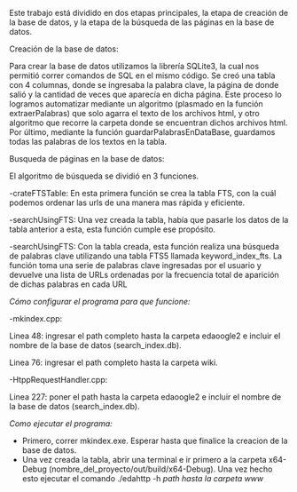 Este trabajo está dividido en dos etapas principales, la etapa de creación de la base de datos, y la etapa de la búsqueda de las páginas en la base de datos.

Creación de la base de datos:

Para crear la base de datos utilizamos la librería SQLite3, la cual nos permitió correr comandos de SQL en el mismo código. Se creó una tabla con 4 columnas, donde se ingresaba la palabra clave,
la página de donde salió y la cantidad de veces que aparecía en dicha página. Este proceso lo logramos automatizar mediante un algoritmo (plasmado en la función extraerPalabras) que solo agarra 
el texto de los archivos html, y otro algoritmo que recorre la carpeta donde se encuentran dichos archivos html. Por último, mediante la función guardarPalabrasEnDataBase, guardamos todas las
palabras de los textos en la tabla.

Busqueda de páginas en la base de datos:

El algoritmo de búsqueda se dividió en 3 funciones.

-crateFTSTable: En esta primera función se crea la tabla FTS, con la cuál podemos ordenar las urls de una manera mas rápida y eficiente.

-searchUsingFTS: Una vez creada la tabla, había que pasarle los datos de la tabla anterior a esta, esta función cumple ese propósito.

-searchUsingFTS: Con la tabla creada, esta función realiza una búsqueda de palabras clave utilizando una tabla FTS5 llamada keyword_index_fts. La función toma una serie de palabras clave ingresadas por el usuario y devuelve una lista de URLs ordenadas por la frecuencia total de aparición de dichas palabras en cada URL


*Cómo configurar el programa para que funcione:*

-mkindex.cpp:

  Linea 48: ingresar el path completo hasta la carpeta edaoogle2 e incluir el nombre de la base de datos (search_index.db).
  
  Linea 76: ingresar el path completo hasta la carpeta wiki.
  
-HtppRequestHandler.cpp:

  Linea 227: poner el path hasta la carpeta edaoogle2 e incluir el nombre de la base de datos (search_index.db).

*Como ejecutar el programa:*

- Primero, correr mkindex.exe. Esperar hasta que finalice la creacion de la base de datos.
- Una vez creada la tabla, abrir una terminal e ir primero a la carpeta x64-Debug (nombre_del_proyecto/out/build/x64-Debug).
Una vez hecho esto ejecutar el comando ./edahttp -h _path hasta la carpeta www_
